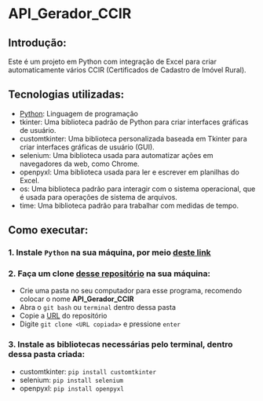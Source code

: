 # API_Gerador_CCIR

## Introdução:
Este é um projeto em Python com integração de Excel para criar automaticamente vários CCIR (Certificados de Cadastro de Imóvel Rural).

## Tecnologias utilizadas:
* [Python](https://www.python.org/): Linguagem de programação
* tkinter: Uma biblioteca padrão de Python para criar interfaces gráficas de usuário.
* customtkinter: Uma biblioteca personalizada baseada em Tkinter para criar interfaces gráficas de usuário (GUI).
* selenium: Uma biblioteca usada para automatizar ações em navegadores da web, como Chrome.
* openpyxl: Uma biblioteca usada para ler e escrever em planilhas do Excel.
* os: Uma biblioteca padrão para interagir com o sistema operacional, que é usada para operações de sistema de arquivos.
* time: Uma biblioteca padrão para trabalhar com medidas de tempo.

## Como executar:
### **1. Instale `Python` na sua máquina, por meio [deste link](https://www.python.org/)**

### **2. Faça um clone [desse repositório](https://github.com/TalesPequeno/API_Gerador_CCIR.git) na sua máquina:**

* Crie uma pasta no seu computador para esse programa, recomendo colocar o nome **API_Gerador_CCIR**
* Abra o `git bash` ou `terminal` dentro dessa pasta
* Copie a [URL](https://github.com/TalesPequeno/API_Gerador_CCIR.git) do repositório
* Digite `git clone <URL copiada>` e pressione `enter`

### **3. Instale as bibliotecas necessárias pelo terminal, dentro dessa pasta criada:**

* customtkinter: `pip install customtkinter`
* selenium: `pip install selenium`
* openpyxl: `pip install openpyxl`

